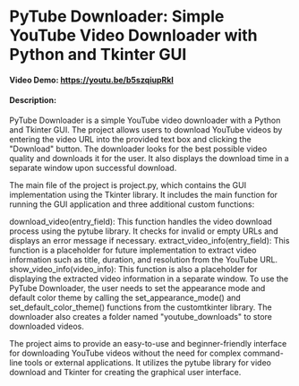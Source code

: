 # PyTube Downloader: Simple YouTube Video Downloader with Python and Tkinter GUI
#### Video Demo:  https://youtu.be/b5szqiupRkI
#### Description:
PyTube Downloader is a simple YouTube video downloader with a Python and Tkinter GUI. The project allows users to download YouTube videos by entering the video URL into the provided text box and clicking the "Download" button. The downloader looks for the best possible video quality and downloads it for the user. It also displays the download time in a separate window upon successful download.

The main file of the project is project.py, which contains the GUI implementation using the Tkinter library. It includes the main function for running the GUI application and three additional custom functions:

download_video(entry_field): This function handles the video download process using the pytube library. It checks for invalid or empty URLs and displays an error message if necessary.
extract_video_info(entry_field): This function is a placeholder for future implementation to extract video information such as title, duration, and resolution from the YouTube URL.
show_video_info(video_info): This function is also a placeholder for displaying the extracted video information in a separate window.
To use the PyTube Downloader, the user needs to set the appearance mode and default color theme by calling the set_appearance_mode() and set_default_color_theme() functions from the customtkinter library. The downloader also creates a folder named "youtube_downloads" to store downloaded videos.

The project aims to provide an easy-to-use and beginner-friendly interface for downloading YouTube videos without the need for complex command-line tools or external applications. It utilizes the pytube library for video download and Tkinter for creating the graphical user interface.